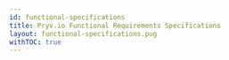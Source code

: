 ```yaml
---
id: functional-specifications
title: Pryv.io Functional Requirements Specifications
layout: functional-specifications.pug
withTOC: true
---
```

